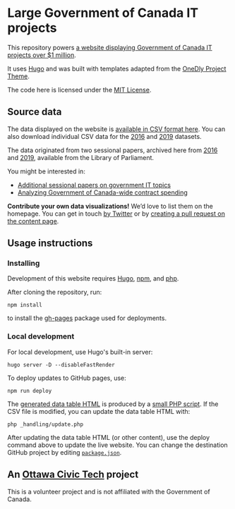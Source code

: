 # Large Government of Canada IT projects

This repository powers [a website displaying Government of Canada IT projects over $1 million](https://large-government-of-canada-it-projects.github.io/).

It uses [Hugo](https://gohugo.io) and was built with templates adapted from the [OneDly Project Theme](https://github.com/cdeck3r/OneDly-Theme).

The code here is licensed under the [MIT License](https://github.com/YOWCT/large-government-of-canada-it-projects/blob/master/LICENSE). 

## Source data

The data displayed on the website is [available in CSV format here](https://github.com/YOWCT/large-government-of-canada-it-projects/blob/master/static/csv/gc-it-projects-combined.csv). You can also download individual CSV data for the [2016](https://github.com/YOWCT/large-government-of-canada-it-projects/blob/master/static/csv/gc-it-projects-2016.csv) and [2019](https://github.com/YOWCT/large-government-of-canada-it-projects/blob/master/static/csv/gc-it-projects-2016.csv) datasets.

The data originated from two sessional papers, archived here from [2016](https://github.com/YOWCT/large-government-of-canada-it-projects/blob/master/static/pdf/8555-421-266.pdf) and [2019](https://github.com/YOWCT/large-government-of-canada-it-projects/blob/master/static/pdf/8555-421-2460.pdf), available from the Library of Parliament.

You might be interested in:

*   [Additional sessional papers on government IT topics](https://github.com/lchski/free-the-data/tree/master/lop/sessional-papers)
*   [Analyzing Government of Canada-wide contract spending](https://goc-spending.github.io/analysis/)

**Contribute your own data visualizations!** We’d love to list them on the homepage. You can get in touch [by Twitter](https://twitter.com/sboots) or by [creating a pull request on the content page](https://github.com/YOWCT/large-government-of-canada-it-projects/blob/master/content/post/index-2.md#learn-more).

## Usage instructions

### Installing

Development of this website requires [Hugo](https://gohugo.io/getting-started/installing), [npm](https://nodejs.org/en/download/), and [php](https://www.php.net/manual/en/install.php).

After cloning the repository, run:

```
npm install
```

to install the [gh-pages](https://github.com/tschaub/gh-pages) package used for deployments.

### Local development

For local development, use Hugo's built-in server:

```
hugo server -D --disableFastRender
```

To deploy updates to GitHub pages, use:

```
npm run deploy
```

The [generated data table HTML](https://github.com/YOWCT/large-government-of-canada-it-projects/blob/master/layouts/shortcodes/tabledata.html) is produced by a [small PHP script](https://github.com/YOWCT/large-government-of-canada-it-projects/blob/master/_handling/update.php). If the CSV file is modified, you can update the data table HTML with:

```
php _handling/update.php
```

After updating the data table HTML (or other content), use the deploy command above to update the live website. You can change the destination GitHub project by editing [`package.json`](https://github.com/YOWCT/large-government-of-canada-it-projects/blob/master/package.json).

## An [Ottawa Civic Tech](https://ottawacivictech.ca/) project

This is a volunteer project and is not affiliated with the Government of Canada.

